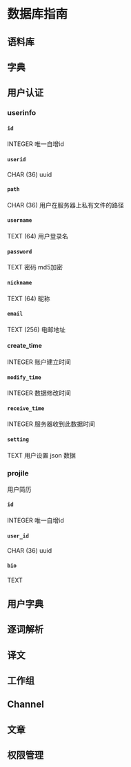 # 数据库指南

## 语料库

## 字典


## 用户认证
### userinfo

#### `id`
INTEGER 唯一自增id 
#### `userid`
CHAR (36)  uuid
#### `path`
CHAR (36) 用户在服务器上私有文件的路径
#### `username`
TEXT (64) 用户登录名
#### `password`
TEXT 密码 md5加密
#### `nickname`
TEXT (64) 昵称
#### `email`
TEXT (256) 电邮地址
#### create_time
INTEGER 账户建立时间
#### `modify_time`
INTEGER 数据修改时间
#### `receive_time`
INTEGER 服务器收到此数据时间
#### `setting`
TEXT 用户设置 json 数据

### projile
用户简历
#### `id`
INTEGER 唯一自增id 
#### `user_id`
CHAR (36)  uuid
#### `bio`
TEXT 

## 用户字典

## 逐词解析

## 译文


## 工作组


## Channel


## 文章


## 权限管理


